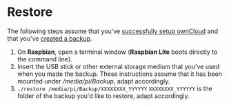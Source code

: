 # Restore

The following steps assume that you've [successfully setup ownCloud](README.md) and that you've
[created a backup](backup.md).

1. On **Raspbian**, open a terminal window (**Raspbian Lite** boots directly to the command line).
2. Insert the USB stick or other external storage medium that you've used when you made the
   backup. These instructions assume that it has been mounted under */media/pi/Backup*, adapt
   accordingly.
3. `./restore /media/pi/Backup/XXXXXXXX_YYYYYY`
   `XXXXXXXX_YYYYYY` is the folder of the backup you'd like to restore, adapt accordingly. 